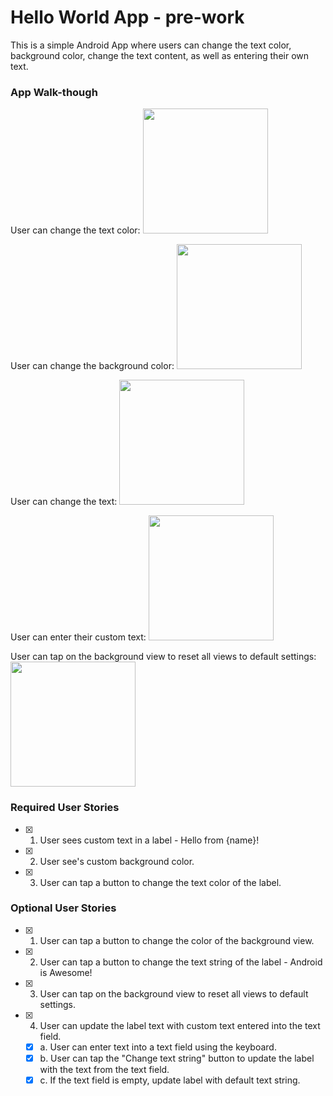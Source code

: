 # Hello World App - pre-work

This is a simple Android App where users can change the text color, background color, change the text content, as well as entering their own text.

### App Walk-though
User can change the text color:
<img src="C:\Users\shiyi\MyAndroidProjects\gif-walkthrough\changeTextColor.gif" width=200><br>

User can change the background color:
<img src="C:\Users\shiyi\MyAndroidProjects\gif-walkthrough\changeBackgroundColor.gif" width=200><br>

User can change the text:
<img src="C:\Users\shiyi\MyAndroidProjects\gif-walkthrough\changeText.gif" width=200><br>

User can enter their custom text:
<img src="C:\Users\shiyi\MyAndroidProjects\gif-walkthrough\customText.gif" width=200><br>

User can tap on the background view to reset all views to default settings:
<img src="C:\Users\shiyi\MyAndroidProjects\gif-walkthrough\reset.gif" width=200><br>

### Required User Stories
- [x] 1. User sees custom text in a label - Hello from {name}!
- [x] 2. User see's custom background color.
- [x] 3. User can tap a button to change the text color of the label.

### Optional User Stories
- [x] 1. User can tap a button to change the color of the background view.  
- [x] 2. User can tap a button to change the text string of the label - Android is Awesome!  
- [x] 3. User can tap on the background view to reset all views to default settings.  
- [x] 4. User can update the label text with custom text entered into the text field.  
   - [x] a. User can enter text into a text field using the keyboard.  
   - [x] b. User can tap the "Change text string" button to update the label with the text from the text field.  
   - [x] c. If the text field is empty, update label with default text string.  
